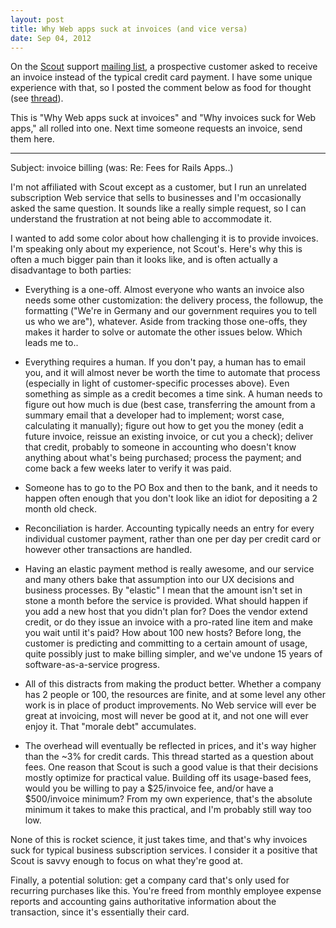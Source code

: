 ```yaml
---
layout: post
title: Why Web apps suck at invoices (and vice versa)
date: Sep 04, 2012
---
```


On the [Scout](https://scoutapp.com/) support [mailing list](https://groups.google.com/group/scoutapp), a prospective customer asked to receive an invoice instead of the typical credit card payment. I have some unique experience with that, so I posted the comment below as food for thought (see [thread](https://groups.google.com/group/scoutapp/browse_thread/thread/660f3ade8bcd5928/e3dce7fb91a7d1b2?#e3dce7fb91a7d1b2)).</p>

This is "Why Web apps suck at invoices" and "Why invoices suck for Web apps," all rolled into one. Next time someone requests an invoice, send them here.

* * *

Subject: invoice billing (was: Re: Fees for Rails Apps..)

I'm not affiliated with Scout except as a customer, but I run an unrelated subscription Web service that sells to businesses and I'm occasionally asked the same question. It sounds like a really simple request, so I can understand the frustration at not being able to accommodate it.

I wanted to add some color about how challenging it is to provide invoices. I'm speaking only about my experience, not Scout's. Here's why this is often a much bigger pain than it looks like, and is often actually a disadvantage to both parties:

* Everything is a one-off. Almost everyone who wants an invoice also needs some other customization: the delivery process, the followup, the formatting ("We're in Germany and our government requires you to tell us who we are"), whatever. Aside from tracking those one-offs, they makes it harder to solve or automate the other issues below. Which leads me to..

* Everything requires a human. If you don't pay, a human has to email you, and it will almost never be worth the time to automate that process (especially in light of customer-specific processes above). Even something as simple as a credit becomes a time sink. A human needs to figure out how much is due (best case, transferring the amount from a summary email that a developer had to implement; worst case, calculating it manually); figure out how to get you the money (edit a future invoice, reissue an existing invoice, or cut you a check); deliver that credit, probably to someone in accounting who doesn't know anything about what's being purchased; process the payment; and come back a few weeks later to verify it was paid.

* Someone has to go to the PO Box and then to the bank, and it needs to happen often enough that you don't look like an idiot for depositing a 2 month old check.

* Reconciliation is harder. Accounting typically needs an entry for every individual customer payment, rather than one per day per credit card or however other transactions are handled.

* Having an elastic payment method is really awesome, and our service and many others bake that assumption into our UX decisions and business processes. By "elastic" I mean that the amount isn't set in stone a month before the service is provided. What should happen if you add a new host that you didn't plan for? Does the vendor extend credit, or do they issue an invoice with a pro-rated line item and make you wait until it's paid? How about 100 new hosts? Before long, the customer is predicting and committing to a certain amount of usage, quite possibly just to make billing simpler, and we've undone 15 years of software-as-a-service progress.

* All of this distracts from making the product better. Whether a company has 2 people or 100, the resources are finite, and at some level any other work is in place of product improvements. No Web service will ever be great at invoicing, most will never be good at it, and not one will ever enjoy it. That "morale debt" accumulates.

* The overhead will eventually be reflected in prices, and it's way higher than the ~3% for credit cards. This thread started as a question about fees. One reason that Scout is such a good value is that their decisions mostly optimize for practical value. Building off its usage-based fees, would you be willing to pay a $25/invoice fee, and/or have a $500/invoice minimum? From my own experience, that's the absolute minimum it takes to make this practical, and I'm probably still way too low.

None of this is rocket science, it just takes time, and that's why invoices suck for typical business subscription services. I consider it a positive that Scout is savvy enough to focus on what they're good at.

Finally, a potential solution: get a company card that's only used for recurring purchases like this. You're freed from monthly employee expense reports and accounting gains authoritative information about the transaction, since it's essentially their card.